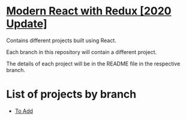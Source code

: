 # [Modern React with Redux [2020 Update]](https://www.udemy.com/course/react-redux/)

Contains different projects built using React.

Each branch in this repository will contain a different project.

The details of each project will be in the README file in the respective branch.

# List of projects by branch

- [To Add](https://github.com/Migas99/learning-spring-boot/tree/web-app)
